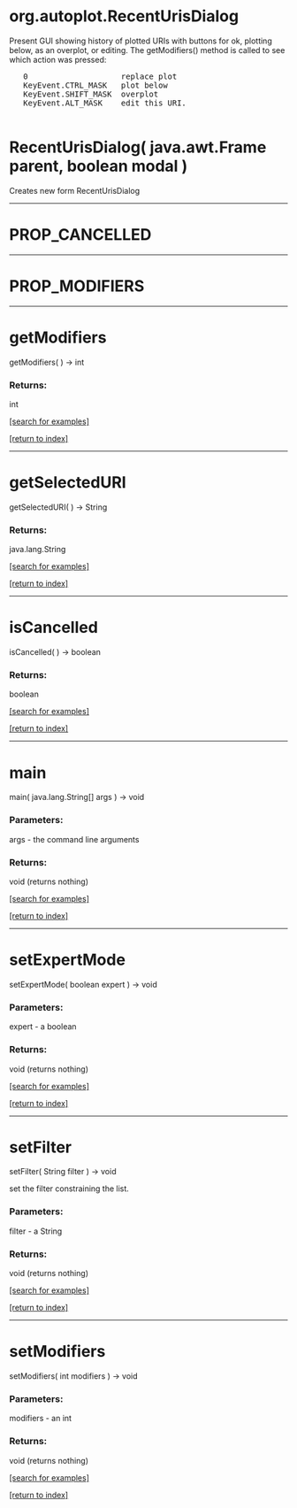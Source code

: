 # org.autoplot.RecentUrisDialog

Present GUI showing history of plotted URIs with buttons for
 ok, plotting below, as an overplot, or editing.  The getModifiers()
 method is called to see which action was pressed:
<pre>
   0                    replace plot
   KeyEvent.CTRL_MASK   plot below
   KeyEvent.SHIFT_MASK  overplot
   KeyEvent.ALT_MASK    edit this URI.
 </pre>

# RecentUrisDialog( java.awt.Frame parent, boolean modal )
Creates new form RecentUrisDialog

***
<a name="PROP_CANCELLED"></a>
# PROP_CANCELLED



***
<a name="PROP_MODIFIERS"></a>
# PROP_MODIFIERS



***
<a name="getModifiers"></a>
# getModifiers
getModifiers(  ) &rarr; int



### Returns:
int


<a href="https://github.com/autoplot/dev/search?q=getModifiers&unscoped_q=getModifiers">[search for examples]</a>

<a href="https://github.com/autoplot/documentation/blob/master/javadoc/index-all.md">[return to index]</a>

***
<a name="getSelectedURI"></a>
# getSelectedURI
getSelectedURI(  ) &rarr; String



### Returns:
java.lang.String


<a href="https://github.com/autoplot/dev/search?q=getSelectedURI&unscoped_q=getSelectedURI">[search for examples]</a>

<a href="https://github.com/autoplot/documentation/blob/master/javadoc/index-all.md">[return to index]</a>

***
<a name="isCancelled"></a>
# isCancelled
isCancelled(  ) &rarr; boolean



### Returns:
boolean


<a href="https://github.com/autoplot/dev/search?q=isCancelled&unscoped_q=isCancelled">[search for examples]</a>

<a href="https://github.com/autoplot/documentation/blob/master/javadoc/index-all.md">[return to index]</a>

***
<a name="main"></a>
# main
main( java.lang.String[] args ) &rarr; void



### Parameters:
args - the command line arguments

### Returns:
void (returns nothing)


<a href="https://github.com/autoplot/dev/search?q=main&unscoped_q=main">[search for examples]</a>

<a href="https://github.com/autoplot/documentation/blob/master/javadoc/index-all.md">[return to index]</a>

***
<a name="setExpertMode"></a>
# setExpertMode
setExpertMode( boolean expert ) &rarr; void



### Parameters:
expert - a boolean

### Returns:
void (returns nothing)


<a href="https://github.com/autoplot/dev/search?q=setExpertMode&unscoped_q=setExpertMode">[search for examples]</a>

<a href="https://github.com/autoplot/documentation/blob/master/javadoc/index-all.md">[return to index]</a>

***
<a name="setFilter"></a>
# setFilter
setFilter( String filter ) &rarr; void

set the filter constraining the list.

### Parameters:
filter - a String

### Returns:
void (returns nothing)


<a href="https://github.com/autoplot/dev/search?q=setFilter&unscoped_q=setFilter">[search for examples]</a>

<a href="https://github.com/autoplot/documentation/blob/master/javadoc/index-all.md">[return to index]</a>

***
<a name="setModifiers"></a>
# setModifiers
setModifiers( int modifiers ) &rarr; void



### Parameters:
modifiers - an int

### Returns:
void (returns nothing)


<a href="https://github.com/autoplot/dev/search?q=setModifiers&unscoped_q=setModifiers">[search for examples]</a>

<a href="https://github.com/autoplot/documentation/blob/master/javadoc/index-all.md">[return to index]</a>

